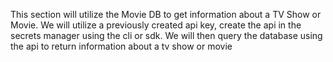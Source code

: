 This section will utilize the Movie DB to get information about a TV Show or Movie. 
We will utilize a previously created api key, create the api in the secrets manager using the cli or sdk. 
We will then query the database using the api to return information about a tv show or movie
